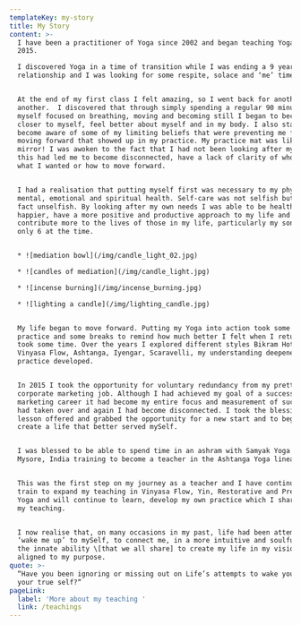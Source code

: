 ```yaml
---
templateKey: my-story
title: My Story
content: >-
  I have been a practitioner of Yoga since 2002 and began teaching Yoga in
  2015. 

  I discovered Yoga in a time of transition while I was ending a 9 year
  relationship and I was looking for some respite, solace and ‘me’ time. 


  At the end of my first class I felt amazing, so I went back for another and
  another.  I discovered that through simply spending a regular 90 minutes with
  myself focused on breathing, moving and becoming still I began to become
  closer to myself, feel better about myself and in my body. I also started to
  become aware of some of my limiting beliefs that were preventing me from
  moving forward that showed up in my practice. My practice mat was like a
  mirror! I was awoken to the fact that I had not been looking after myself and
  this had led me to become disconnected, have a lack of clarity of who I was,
  what I wanted or how to move forward.


  I had a realisation that putting myself first was necessary to my physical,
  mental, emotional and spiritual health. Self-care was not selfish but was in
  fact unselfish. By looking after my own needs I was able to be healthier and
  happier, have a more positive and productive approach to my life and
  contribute more to the lives of those in my life, particularly my son who was
  only 6 at the time.


  * ![mediation bowl](/img/candle_light_02.jpg)

  * ![candles of mediation](/img/candle_light.jpg)

  * ![incense burning](/img/incense_burning.jpg)

  * ![lighting a candle](/img/lighting_candle.jpg)


  My life began to move forward. Putting my Yoga into action took some focus,
  practice and some breaks to remind how much better I felt when I returned, it
  took some time. Over the years I explored different styles Bikram Hot Yoga,
  Vinyasa Flow, Ashtanga, Iyengar, Scaravelli, my understanding deepened and my
  practice developed. 


  In 2015 I took the opportunity for voluntary redundancy from my pretty intense
  corporate marketing job. Although I had achieved my goal of a successful
  marketing career it had become my entire focus and measurement of success, it
  had taken over and again I had become disconnected. I took the blessing and
  lesson offered and grabbed the opportunity for a new start and to begin to
  create a life that better served mySelf. 


  I was blessed to be able to spend time in an ashram with Samyak Yoga School in
  Mysore, India training to become a teacher in the Ashtanga Yoga lineage. 


  This was the first step on my journey as a teacher and I have continued to
  train to expand my teaching in Vinyasa Flow, Yin, Restorative and Pregnancy
  Yoga and will continue to learn, develop my own practice which I share through
  my teaching.


  I now realise that, on many occasions in my past, life had been attempting to
  ‘wake me up’ to mySelf, to connect me, in a more intuitive and soulful way to
  the innate ability \[that we all share] to create my life in my vision and
  aligned to my purpose.
quote: >-
  “Have you been ignoring or missing out on Life’s attempts to wake you up to
  your true self?“
pageLink:
  label: 'More about my teaching '
  link: /teachings
---
```


